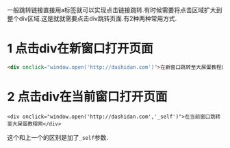 <div class="jumbotron">	<p>一般跳转链接直接用a标签就可以实现点击链接跳转.有时候需要将点击区域扩大到整个div区域.这是就就需要点击div跳转页面.有2种两种常用方式.</p>
</div>

1 点击div在新窗口打开页面
===

```html
<div onclick="window.open('http://dashidan.com')">在新窗口跳转至大屎蛋教程网</div>
```

2 点击div在当前窗口打开页面
===
```
<div onclick="window.open('http://dashidan.com','_self')">在当前窗口跳转至大屎蛋教程网</div>
```

这个和上一个的区别是加了`_self`参数.